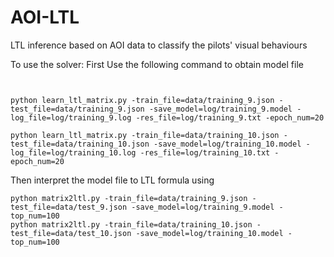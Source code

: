 # AOI-LTL
LTL inference based on AOI data to classify the pilots' visual behaviours

To use the solver:
First Use the following command to obtain model file


```


python learn_ltl_matrix.py -train_file=data/training_9.json -test_file=data/training_9.json -save_model=log/training_9.model -log_file=log/training_9.log -res_file=log/training_9.txt -epoch_num=20

python learn_ltl_matrix.py -train_file=data/training_10.json -test_file=data/training_10.json -save_model=log/training_10.model -log_file=log/training_10.log -res_file=log/training_10.txt -epoch_num=20

```

Then interpret the model file to LTL formula using
```
python matrix2ltl.py -train_file=data/training_9.json -test_file=data/test_9.json -save_model=log/training_9.model -top_num=100
python matrix2ltl.py -train_file=data/training_10.json -test_file=data/test_10.json -save_model=log/training_10.model -top_num=100
```
